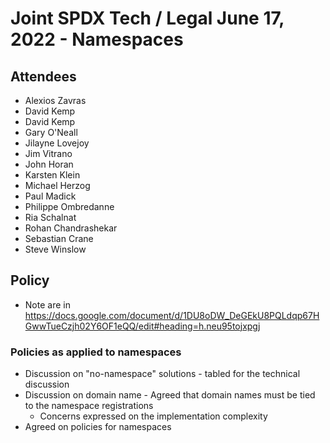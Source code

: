 # Joint SPDX Tech / Legal June 17, 2022 - Namespaces
## Attendees

* Alexios Zavras
* David Kemp
* David Kemp
* Gary O'Neall
* Jilayne Lovejoy
* Jim Vitrano
* John Horan
* Karsten Klein
* Michael Herzog
* Paul Madick
* Philippe Ombredanne
* Ria Schalnat
* Rohan Chandrashekar
* Sebastian Crane
* Steve Winslow

## Policy
* Note are in https://docs.google.com/document/d/1DU8oDW_DeGEkU8PQLdqp67HGwwTueCzjh02Y6OF1eQQ/edit#heading=h.neu95tojxpgj

### Policies as applied to namespaces
* Discussion on "no-namespace" solutions - tabled for the technical discussion
* Discussion on domain name - Agreed that domain names must be tied to the namespace registrations
  * Concerns expressed on the implementation complexity
* Agreed on policies for namespaces

